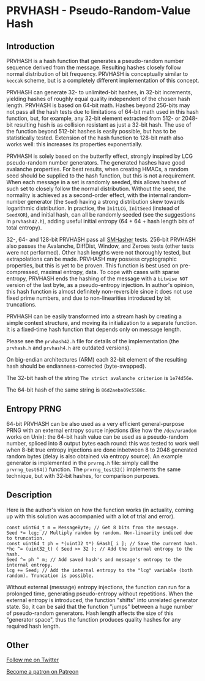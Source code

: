 # PRVHASH - Pseudo-Random-Value Hash #

## Introduction ##

PRVHASH is a hash function that generates a pseudo-random number sequence
derived from the message. Resulting hashes closely follow normal distribution
of bit frequency. PRVHASH is conceptually similar to `keccak` scheme, but is a
completely different implementation of this concept.

PRVHASH can generate 32- to unlimited-bit hashes, in 32-bit increments,
yielding hashes of roughly equal quality independent of the chosen hash
length. PRVHASH is based on 64-bit math. Hashes beyond 256-bits may not pass
all the hash tests due to limitations of 64-bit math used in this hash
function, but, for example, any 32-bit element extracted from 512- or
2048-bit resulting hash is as collision resistant as just a 32-bit hash. The
use of the function beyond 512-bit hashes is easily possible, but has to be
statistically tested. Extension of the hash function to 128-bit math also
works well: this increases its properties exponentially.

PRVHASH is solely based on the butterfly effect, strongly inspired by LCG
pseudo-random number generators. The generated hashes have good avalanche
properties. For best results, when creating HMACs, a random seed should be
supplied to the hash function, but this is not a requirement. When each
message in a set is randomly seeded, this allows hashes of such set to closely
follow the normal distribution. Without the seed, the normality is achieved as
a second-order effect, with the internal random-number generator (the `Seed`)
having a strong distribution skew towards logarithmic distribution. In
practice, the `InitLCG`, `InitSeed` (instead of `SeedXOR`), and initial hash,
can all be randomly seeded (see the suggestions in `prvhash42.h`), adding
useful initial entropy (64 + 64 + hash length bits of total entropy).

32-, 64- and 128-bit PRVHASH pass all [SMHasher](https://github.com/rurban/smhasher)
tests. 256-bit PRVHASH also passes the Avalanche, DiffDist, Window, and Zeroes
tests (other tests were not performed). Other hash lengths were not
thoroughly tested, but extrapolations can be made. PRVHASH may possess
cryptographic properties, but this is yet to be proven. This function is best
used on pre-compressed, maximal entropy, data. To cope with cases with sparse
entropy, PRVHASH ends the hashing of the message with a `bitwise NOT` version
of the last byte, as a pseudo-entropy injection. In author's opinion, this
hash function is almost definitely non-reversible since it does not use
fixed prime numbers, and due to non-linearities introduced by bit truncations.

PRVHASH can be easily transformed into a stream hash by creating a simple
context structure, and moving its initialization to a separate function. It is
a fixed-time hash function that depends only on message length.

Please see the `prvhash42.h` file for details of the implementation (the
`prvhash.h` and `prvhash4.h` are outdated versions).

On big-endian architectures (ARM) each 32-bit element of the resulting hash
should be endianness-corrected (byte-swapped).

The 32-bit hash of the string `The strict avalanche criterion` is `1e74d56e`.

The 64-bit hash of the same string is `86d2aeba09c5586c`.

## Entropy PRNG ##

64-bit PRVHASH can be also used as a very efficient general-purpose PRNG with
an external entropy source injections (like how the `/dev/urandom` works on
Unix): the 64-bit hash value can be used as a pseudo-random number, spliced
into 8 output bytes each round: this was tested to work well when 8-bit true
entropy injections are done inbetween 8 to 2048 generated random bytes (delay
is also obtained via entropy source). An example generator is implemented in
the `prvrng.h` file: simply call the `prvrng_test64()` function. The
`prvrng_test32()` implements the same technique, but with 32-bit hashes, for
comparison purposes.

## Description ##

Here is the author's vision on how the function works (in actuality, coming up
with this solution was accompanied with a lot of trial and error).

    const uint64_t m = MessageByte; // Get 8 bits from the message.
    Seed *= lcg; // Multiply random by random. Non-linearity induced due to truncation.
    const uint64_t ph = *(uint32_t*) &Hash[ i ]; // Save the current hash.
    *hc ^= (uint32_t) ( Seed >> 32 ); // Add the internal entropy to the hash.
    Seed ^= ph ^ m; // Add saved hash's and message's entropy to the internal entropy.
	lcg += Seed; // Add the internal entropy to the "lcg" variable (both random). Truncation is possible.

Without external (message) entropy injections, the function can run for a
prolonged time, generating pseudo-entropy without repetitions. When the
external entropy is introduced, the function "shifts" into unrelated generator
state. So, it can be said that the function "jumps" between a huge number of
pseudo-random generators. Hash length affects the size of this "generator
space", thus the function produces quality hashes for any required hash
length.

## Other ##

[Follow me on Twitter](https://twitter.com/AlekseyVaneev)

[Become a patron on Patreon](https://patreon.com/aleksey_vaneev)

